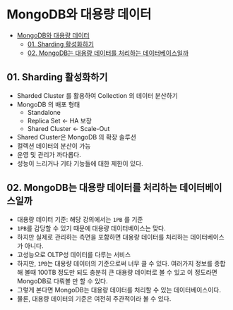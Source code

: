 # MongoDB와 대용량 데이터
- [MongoDB와 대용량 데이터](#mongodb와-대용량-데이터)
  - [01. Sharding 활성화하기](#01-sharding-활성화하기)
  - [02. MongoDB는 대용량 데이터를 처리하는 데이터베이스일까](#02-mongodb는-대용량-데이터를-처리하는-데이터베이스일까)
## 01. Sharding 활성화하기
- Sharded Cluster 를 활용하여 Collection 의 데이터 분산하기
- MongoDB 의 배포 형태
  - Standalone
  - Replica Set <- HA 보장
  - Shared Cluster <- Scale-Out
- Shared Cluster은 MongoDB 의 확장 솔루션
- 컬렉션 데이터의 분산이 가능
- 운영 및 관리가 까다롭다.
- 성능이 느리거나 기타 기능들에 대한 제한이 있다.

## 02. MongoDB는 대용량 데이터를 처리하는 데이터베이스일까
- 대용량 데이터 기준: 해당 강의에서는 `1PB` 를 기준
- `1PB`를 감당할 수 있기 때문에 대용량 데이터베이스는 맞다.
- 하지만 실제로 관리하는 측면을 포함하면 대용량 데이터를 처리하는 데이터베이스가 아니다.
- 고성능으로 OLTP성 데이터를 다루는 서비스
- 하지만, `1PB`는 대용량 데이터의 기준으로써 너무 클 수 있다. 여러가지 정보를 종합해 볼때 100TB 정도만 되도 충분히 큰 대용량 데이터로 볼 수 있고 이 정도라면 MongoDB로 다뤄볼 만 할 수 있다.
- 그렇게 본다면 MongoDB는 대용량 데이터를 처리할 수 있는 데이터베이스이다.
- 물론, 대용량 데이터의 기준은 여전히 주관적이라 볼 수 있다.
